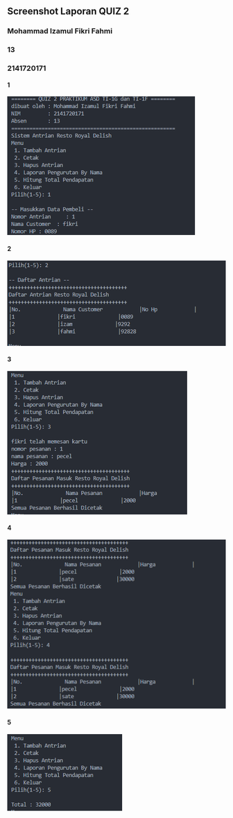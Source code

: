 ## Screenshot Laporan QUIZ 2
### Mohammad Izamul Fikri Fahmi
### 13
### 2141720171

#### 1
<img src="img/1.png">

#### 2
<img src="img/2.png">

#### 3
<img src="img/3.png">

#### 4
<img src="img/4.png">

#### 5
<img src="img/5.png">